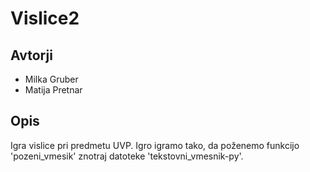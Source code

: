 # Vislice2
## Avtorji
* Milka Gruber
* Matija Pretnar
## Opis
Igra vislice pri predmetu UVP. Igro igramo tako, da poženemo funkcijo 'pozeni_vmesik' znotraj datoteke 'tekstovni_vmesnik-py'.
